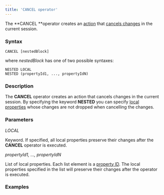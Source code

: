 ```yaml
---
title: 'CANCEL operator'
---
```


The **CANCEL **operator creates an [action](Actions.md) that [cancels changes](Cancel_changes_CANCEL.md) in the current session.

### Syntax

    CANCEL [nestedBlock]

where *nestedBlock* has one of two possible syntaxes:

    NESTED LOCAL
    NESTED (propertyId1, ..., propertyIdN)

### Description

The **CANCEL** operator creates an action that cancels changes in the current session. By specifying the keyword **NESTED** you can specify [local properties](Data_properties_DATA.md#local-data-properties) whose changes are not dropped when cancelling the changes. 

### Parameters

*LOCAL*

Keyword. If specified, all local properties preserve their changes after the **CANCEL** operator is executed. 

*propertyId1, ..., propertyIdN*

List of local properties. Each list element is a [property ID](IDs.md#propertyid-broken). The local properties specified in the list will preserve their changes after the operator is executed.

### Examples



  
